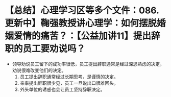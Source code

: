 # 【总结】心理学习区等多个文件：086.更新中】鞠强教授讲心理学：如何摆脱婚姻爱情的痛苦？：【公益加讲11】提出辞职的员工要劝说吗？

-   领导劝说员工留下的成功率很低，员工提出辞职通常是经过深思熟虑的决定，劝说很难改变他们的决定。
    1.  员工提出辞职通常经过长期思考，是谨慎的决定。
    2.  亲率提出辞职很少见，员工一旦说出口很难回头。
    3.  外头单位的诱惑也会让员工坚持辞职决定。